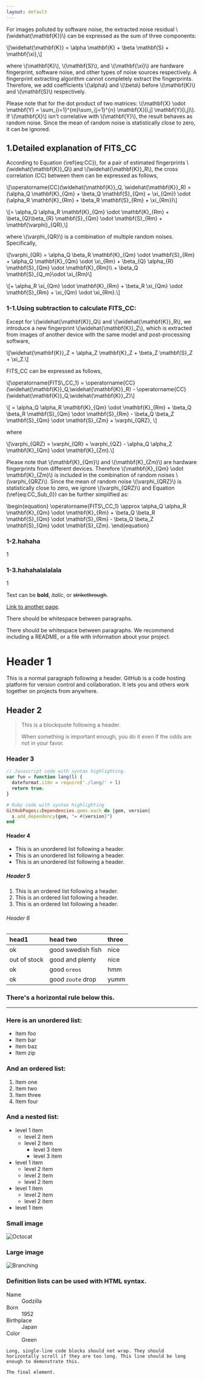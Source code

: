 ```yaml
---
layout: default
---
```


<html>
  <head>
    <meta charset="utf-8">
    <meta name="viewport" content="width=device-width">
    <title>MathJax example</title>
    <script src="https://polyfill.io/v3/polyfill.min.js?features=es6"></script>
    <script id="MathJax-script" async
            src="https://cdn.jsdelivr.net/npm/mathjax@3/es5/tex-mml-chtml.js">
    </script>
  </head>
  <body>
    <p>
      For images polluted by software noise, the extracted noise residual \(\widehat{\mathbf{K}}\) can be expressed as the sum of three components:
    </p>
    <p>
      \[\widehat{\mathbf{K}} = \alpha \mathbf{K} + \beta \mathbf{S} + \mathbf{\xi},\]
    </p>
    <p>
      where \(\mathbf{K}\), \(\mathbf{S}\), and \(\mathbf{\xi}\) are hardware fingerprint, software noise, and other types of noise sources respectively. A fingerprint extracting algorithm cannot completely extract the fingerprints. Therefore, we add coefficients \(\alpha\) and \(\beta\) before \(\mathbf{K}\) and \(\mathbf{S}\) respectively.
    </p>
    <p>
      Please note that for the dot product of two matrices: \(\mathbf{X} \odot \mathbf{Y} = \sum_{i=1}^{m}\sum_{j=1}^{n} \mathbf{X}[i,j] \mathbf{Y}[i,j]\). If \(\mathbf{X}\) isn't correlative with \(\mathbf{Y}\), the result behaves as random noise. Since the mean of random noise is statistically close to zero, it can be ignored.
    </p>
  </body>
</html>

## 1.Detailed explanation of FITS_CC

<html>
  <body>
    <p>
      According to Equation (\ref{eq:CC}), for a pair of estimated fingerprints \(\widehat{\mathbf{K}}_Q\) and \(\widehat{\mathbf{K}}_R\), the cross correlation (CC) between them can be expressed as follows,
    </p>
    <p>
      \[\operatorname{CC}(\widehat{\mathbf{K}}_Q, \widehat{\mathbf{K}}_R) = (\alpha_Q \mathbf{K}_{Qm} + \beta_Q \mathbf{S}_{Qm} + \xi_{Qm}) \odot (\alpha_R \mathbf{K}_{Rm} + \beta_R \mathbf{S}_{Rm} + \xi_{Rm})\]
    </p>
    <p>
      \[= \alpha_Q \alpha_R \mathbf{K}_{Qm} \odot \mathbf{K}_{Rm} + \beta_{Q}\beta_{R} \mathbf{S}_{Qm} \odot \mathbf{S}_{Rm} + \mathbf{\varphi}_{QR},\]
    </p>
    <p>
      where \(\varphi_{QR}\) is a combination of multiple random noises. Specifically,
    </p>
    <p>
      \[\varphi_{QR} = \alpha_Q \beta_R \mathbf{K}_{Qm} \odot \mathbf{S}_{Rm}
            + \alpha_Q \mathbf{K}_{Qm} \odot \xi_{Rm} 
            + \beta_{Q} \alpha_{R} \mathbf{S}_{Qm} \odot \mathbf{K}_{Rm}\\
            + \beta_Q \mathbf{S}_{Q_m}\odot \xi_{Rm}\]
    </p>
    <p>
      \[+ \alpha_R \xi_{Qm} \odot \mathbf{K}_{Rm}
            + \beta_R \xi_{Qm} \odot \mathbf{S}_{Rm}
            + \xi_{Qm} \odot \xi_{Rm}.\]
    </p>
  </body>
</html>

### 1-1.Using subtraction to calculate FITS_CC:
<html>
  <body>
    <p>
      Except for \(\widehat{\mathbf{K}}_Q\) and \(\widehat{\mathbf{K}}_R\), we introduce
      a new fingerprint \(\widehat{\mathbf{K}}_Z\), which is extracted from images of another device with the same model and post-processing software,
    </p>
    <p>
      \[\widehat{\mathbf{K}}_Z = \alpha_Z \mathbf{K}_Z + \beta_Z \mathbf{S}_Z + \xi_Z.\]
    </p>
    <p>  
      FITS_CC can be expressed as follows,
    </p>
    <p>
      \[\operatorname{FITS\_CC_1} = \operatorname{CC}(\widehat{\mathbf{K}}_Q,\widehat{\mathbf{K}}_R) 
      - \operatorname{CC}(\widehat{\mathbf{K}}_Q,\widehat{\mathbf{K}}_Z)\]
    </p>
    <p>
      \[
      = \alpha_Q \alpha_R \mathbf{K}_{Qm} \odot \mathbf{K}_{Rm}
      + \beta_Q \beta_R \mathbf{S}_{Qm} \odot \mathbf{S}_{Rm}
      - \beta_Q \beta_Z \mathbf{S}_{Qm} \odot \mathbf{S}_{Zm}
      +  \varphi_{QRZ},
      \]
    </p>
    <p>
      where
    </p>
    <p>
      \[\varphi_{QRZ} = \varphi_{QR} + \varphi_{QZ} - \alpha_Q \alpha_Z \mathbf{K}_{Qm} \odot \mathbf{K}_{Zm}.\]
    </p>
    <p>
      Please note that \(\mathbf{K}_{Qm}\) and \(\mathbf{K}_{Zm}\) are hardware fingerprints from different devices. Therefore \(\mathbf{K}_{Qm} \odot \mathbf{K}_{Zm}\) is included in the combination of random noises \(\varphi_{QRZ}\). 
      Since the mean of random noise \(\varphi_{QRZ}\) is statistically close to zero, we ignore \(\varphi_{QRZ}\) and Equation (\ref{eq:CC_Sub_0}) can be further simplified as:
    </p>
    <p>
      \begin{equation}
      \operatorname{FITS\_CC_1} \approx
      \alpha_Q \alpha_R \mathbf{K}_{Qm} \odot \mathbf{K}_{Rm}
      + \beta_Q \beta_R \mathbf{S}_{Qm} \odot \mathbf{S}_{Rm}
      - \beta_Q \beta_Z \mathbf{S}_{Qm} \odot \mathbf{S}_{Zm}.
      \end{equation}
    </p>
  </body>
</html>

### 1-2.hahaha
<html>
  <body>
    <p>
1
    </p>
  </body>
</html>

### 1-3.hahahalalalala
<html>
  <body>
    <p>
1
    </p>
  </body>
</html>

Text can be **bold**, _italic_, or ~~strikethrough~~.

[Link to another page](./another-page.html).

There should be whitespace between paragraphs.

There should be whitespace between paragraphs. We recommend including a README, or a file with information about your project.

# Header 1

This is a normal paragraph following a header. GitHub is a code hosting platform for version control and collaboration. It lets you and others work together on projects from anywhere.

## Header 2

> This is a blockquote following a header.
>
> When something is important enough, you do it even if the odds are not in your favor.

### Header 3

```js
// Javascript code with syntax highlighting.
var fun = function lang(l) {
  dateformat.i18n = require('./lang/' + l)
  return true;
}
```

```ruby
# Ruby code with syntax highlighting
GitHubPages::Dependencies.gems.each do |gem, version|
  s.add_dependency(gem, "= #{version}")
end
```

#### Header 4

*   This is an unordered list following a header.
*   This is an unordered list following a header.
*   This is an unordered list following a header.

##### Header 5

1.  This is an ordered list following a header.
2.  This is an ordered list following a header.
3.  This is an ordered list following a header.

###### Header 6

| head1        | head two          | three |
|:-------------|:------------------|:------|
| ok           | good swedish fish | nice  |
| out of stock | good and plenty   | nice  |
| ok           | good `oreos`      | hmm   |
| ok           | good `zoute` drop | yumm  |

### There's a horizontal rule below this.

* * *

### Here is an unordered list:

*   Item foo
*   Item bar
*   Item baz
*   Item zip

### And an ordered list:

1.  Item one
1.  Item two
1.  Item three
1.  Item four

### And a nested list:

- level 1 item
  - level 2 item
  - level 2 item
    - level 3 item
    - level 3 item
- level 1 item
  - level 2 item
  - level 2 item
  - level 2 item
- level 1 item
  - level 2 item
  - level 2 item
- level 1 item

### Small image

![Octocat](https://github.githubassets.com/images/icons/emoji/octocat.png)

### Large image

![Branching](https://guides.github.com/activities/hello-world/branching.png)


### Definition lists can be used with HTML syntax.

<dl>
<dt>Name</dt>
<dd>Godzilla</dd>
<dt>Born</dt>
<dd>1952</dd>
<dt>Birthplace</dt>
<dd>Japan</dd>
<dt>Color</dt>
<dd>Green</dd>
</dl>

```
Long, single-line code blocks should not wrap. They should horizontally scroll if they are too long. This line should be long enough to demonstrate this.
```

```
The final element.
```

